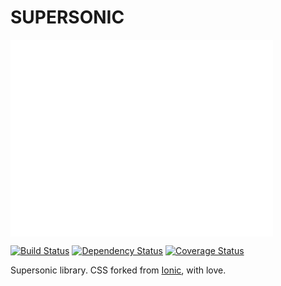SUPERSONIC
==========

<iframe width="420" height="315" src="//www.youtube.com/embed/kKO9h-gG4Qg" frameborder="0" allowfullscreen></iframe>

[![Build Status](http://img.shields.io/travis/AppGyver/supersonic/master.svg)](https://travis-ci.org/AppGyver/supersonic)
[![Dependency Status](http://img.shields.io/david/AppGyver/supersonic.svg)](https://david-dm.org/AppGyver/supersonic)
[![Coverage Status](https://img.shields.io/coveralls/AppGyver/supersonic.svg)](https://coveralls.io/r/AppGyver/supersonic)

Supersonic library. CSS forked from [Ionic](https://github.com/driftyco/ionic/), with love.
